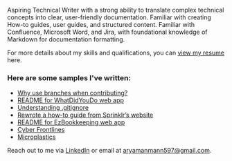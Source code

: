 Aspiring Technical Writer with a strong ability to translate complex technical concepts into clear, user-friendly documentation. Familiar with creating How-to guides, user guides, and structured content. Familiar with Confluence, Microsoft Word, and Jira, with foundational knowledge of Markdown for documentation formatting.

For more details about my skills and qualifications, you can [view my resume](https://drive.google.com/file/d/1-cOeOdL76t5RKCVNDBCik7ntxtbtj_1c/view?usp=sharing) here.

### Here are some samples I've written:
- [Why use branches when contributing?](/portfolio/why_use_branches.html)
- [README for WhatDidYouDo web app](/portfolio/whatdidyoudo_contribution.html)
- [Understanding .gitignore](/portfolio/understanding_gitignore.html) 
- [Rewrote a how-to guide from Sprinklr’s website](https://docs.google.com/document/d/1wBeiZh1cRBETC_Pv17FsyNXSnZbPBcXA/edit?usp=sharing&ouid=104001367623014874862&rtpof=true&sd=true)
- [README for EzBookkeeping web app](/portfolio/ez_contribution.html)
- [Cyber Frontlines](https://www.techsphereinsights.in/cyber-frontlines-how-india-is-fortifying-its-digital-borders-amid-cross-border-tensions)
- [Microplastics](https://docs.google.com/document/d/1mhqyGiDctAV26aNE3QPchEnOQfzMsZZzUH0WY78dY6E/edit?usp=sharing)    

Reach out to me via [LinkedIn](https://www.linkedin.com/in/aryaman-mann/) or email at [aryamanmann597@gmail.com](mailto:aryamanmann597@gmail.com).  
